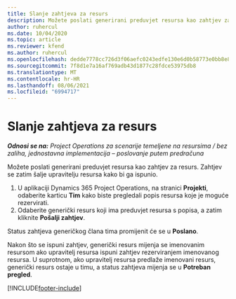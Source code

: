 ```yaml
---
title: Slanje zahtjeva za resurs
description: Možete poslati generirani preduvjet resursa kao zahtjev za resurs. Zahtjev se zatim šalje upravitelju resursa kako bi ga ispunio.
author: ruhercul
ms.date: 10/04/2020
ms.topic: article
ms.reviewer: kfend
ms.author: ruhercul
ms.openlocfilehash: dedde7778cc726d3f06aefc0243edfe130e6d0b58773e0bb8e87cfcb13f1cc79
ms.sourcegitcommit: 7f8d1e7a16af769adb43d1877c28fdce53975db8
ms.translationtype: MT
ms.contentlocale: hr-HR
ms.lasthandoff: 08/06/2021
ms.locfileid: "6994717"
---
```

# <a name="submit-a-resource-request"></a>Slanje zahtjeva za resurs

_**Odnosi se na:** Project Operations za scenarije temeljene na resursima / bez zaliha, jednostavna implementacija – poslovanje putem predračuna_

Možete poslati generirani preduvjet resursa kao zahtjev za resurs. Zahtjev se zatim šalje upravitelju resursa kako bi ga ispunio.

1. U aplikaciji Dynamics 365 Project Operations, na stranici **Projekti**, odaberite karticu **Tim** kako biste pregledali popis resursa koje je moguće rezervirati. 
2. Odaberite generički resurs koji ima preduvjet resursa s popisa, a zatim kliknite **Pošalji zahtjev**.

Status zahtjeva generičkog člana tima promijenit će se u **Poslano**.

Nakon što se ispuni zahtjev, generički resurs mijenja se imenovanim resursom ako upravitelj resursa ispuni zahtjev rezerviranjem imenovanog resursa. U suprotnom, ako upravitelj resursa predlaže imenovani resurs, generički resurs ostaje u timu, a status zahtjeva mijenja se u **Potreban pregled**.


[!INCLUDE[footer-include](../includes/footer-banner.md)]